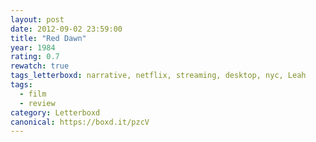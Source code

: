 ```yaml
---
layout: post 
date: 2012-09-02 23:59:00
title: "Red Dawn"
year: 1984
rating: 0.7
rewatch: true
tags_letterboxd: narrative, netflix, streaming, desktop, nyc, Leah
tags:
  - film
  - review
category: Letterboxd
canonical: https://boxd.it/pzcV
---
```

